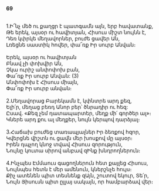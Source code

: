 **69**

\
1.Ի՜նչ մեծ ու քաղցր է պատգամն այն, երբ հավատանք,\
Թե երեկ, այսօր ու հավիտյան, Հիսուս միշտ նույնն է,\
Դեռ կփրկե մեղավորներ, բուժե ցավեր Ան,\
Լռեցնե սաստիկ հովեր, փա՜ռք Իր սուրբ Անվան։\
\
 Երեկ, այսօր ու հավիտյան\
 Բնավ չի փոխվիր Ան,\
 Չկա ուրիշ անփոփոխ բան,\
 Փա՜ռք Իր սուրբ Անվան: (3)\
 Անփոփոխ է Հիսուս միայն,\
 Փա՜ռք Իր սուրբ անվան։\
\
2.Մեղավորաց Բարեկամն է, կփնտրե արդ քեզ,\
Ելի՛ր, մեղաց բեռդ Անոր բեր՝ ծնրադիր ու հեզ:\
Ըսավ. «Քեզ չեմ դատապարտեր, մեղք մի՛ գործեր ալ»։\
Կներե արդ քու ալ մեղքեր, նույն կերպով դարձյալ։\
\
3.Հաճախ բուժեց տառապյալներ Իր ձեռքով հզոր,\
Կվերցնե վիշտն ու ցավն մեր խոսքով մը այսօր։\
Իրեն դպչող կնոջ տվավ Հիսուս զորություն,\
Նույնը կուտա սիրով անբավ զԻնք խնդրողներուն։\
\
4.Ինչպես Էմմաուս գացողներուն հետ քայլեց Հիսուս,\
Նույնպես հետն է մեր ամենուն, կներշնչե հույս։\
Քիչ ատենեն պիտ տեսնենք զԱյն, շուտով եկուր, Տե՛ր,\
Նույն Յիսուսն պիտ ըլլայ սակայն, որ համբարձավ վեր։
